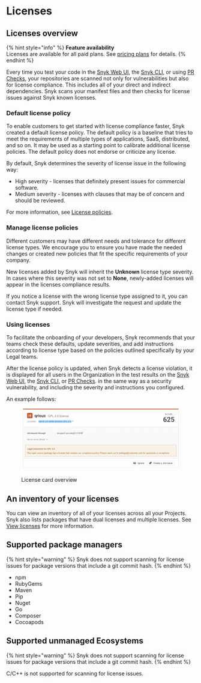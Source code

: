# Licenses

## Licenses overview

{% hint style="info" %}
**Feature availability**\
Licenses are available for all paid plans. See [pricing plans](https://snyk.io/plans/) for details.
{% endhint %}

Every time you test your code in the [Snyk Web UI](../../../getting-started/exploring-the-snyk-web-ui.md), the [Snyk CLI](../../../snyk-cli/), or using [PR Checks](../../run-pr-checks/), your repositories are scanned not only for vulnerabilities but also for license compliance. This includes all of your direct and indirect dependencies. Snyk scans your manifest files and then checks for license issues against Snyk known licenses.

### Default license policy

To enable customers to get started with license compliance faster, Snyk created a default license policy. The default policy is a baseline that tries to meet the requirements of multiple types of applications, SaaS, distributed, and so on. It may be used as a starting point to calibrate additional license policies. The default policy does not endorse or criticize any license.

By default, Snyk determines the severity of license issue in the following way:

* High severity - licenses that definitely present issues for commercial software.
* Medium severity - licenses with clauses that may be of concern and should be reviewed.

For more information, see [License policies](../../../manage-issues/policies/license-policies/).

### Manage license policies

Different customers may have different needs and tolerance for different license types. We encourage you to ensure you have made the needed changes or created new policies that fit the specific requirements of your company.

New licenses added by Snyk will inherit the **Unknown** license type severity. In cases where this severity was not set to **None**, newly-added licenses will appear in the licenses compliance results.

If you notice a license with the wrong license type assigned to it, you can contact Snyk support. Snyk will investigate the request and update the license type if needed.

### Using licenses

To facilitate the onboarding of your developers, Snyk recommends that your teams check these defaults, update severities, and add instructions according to license type based on the policies outlined specifically by your Legal teams.&#x20;

After the license policy is updated, when Snyk detects a license violation, it is displayed for all users in the Organization in the test results on the [Snyk Web UI](../../../getting-started/exploring-the-snyk-web-ui.md), the [Snyk CLI](../../../snyk-cli/), or [PR Checks](../../run-pr-checks/). in the same way as a security vulnerability, and including the severity and instructions you configured.

An example follows:

<div align="left">

<figure><img src="../../../.gitbook/assets/image5 (2).png" alt="License card overview."><figcaption><p>License card overview</p></figcaption></figure>

</div>

## **An inventory of your licenses**

You can view an inventory of all of your licenses across all your Projects. Snyk also lists packages that have dual licenses and multiple licenses. See [View licenses](../../../manage-issues/dependencies-and-licenses/view-licenses.md) for more information.

## **Supported package managers**

{% hint style="warning" %}
Snyk does not support scanning for license issues for package versions that include a git commit hash.
{% endhint %}

* npm
* RubyGems
* Maven
* Pip
* Nuget
* Go
* Composer
* Cocoapods

## **Supported unmanaged Ecosystems**

{% hint style="warning" %}
Snyk does not support scanning for license issues for package versions that include a git commit hash.
{% endhint %}

C/C++ is not supported for scanning for license issues.
